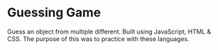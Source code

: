 # Guessing Game
Guess an object from multiple different. Built using JavaScript, HTML & CSS. The purpose of this 
was to practice with these languages.
